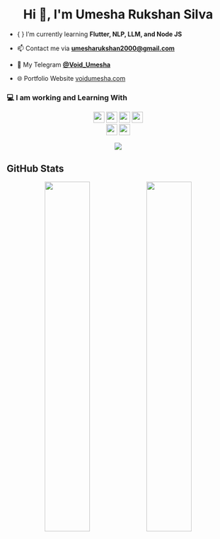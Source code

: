 <h1 align="center">Hi 👋, I'm Umesha Rukshan Silva</h1>

- { } I’m currently learning **Flutter, NLP, LLM, and Node JS**

- 📫 Contact me via **umesharukshan2000@gmail.com**
 
- 📱 My Telegram <a href="https://t.me/Void_Umesha" target="_blank" rel="noreferrer">**@Void_Umesha**</a>

- 🌐 Portfolio Website <a href="https://www.voidumesha.com" target="_blank" rel="noreferrer" >voidumesha.com</a>

### 💻 I am working and Learning With

<p  align="center">

<!-- Programming Language -->
<img src="https://img.shields.io/badge/React-61DAFB?style=for-the-badge&logo=react&logoColor=black" height="25">
<img src="https://img.shields.io/badge/Python-776AB?style=for-the-badge&logo=python&logoColor=white" height="25">
<img src="https://img.shields.io/badge/JavaScript-F7DF1E?style=for-the-badge&logo=javascript&logoColor=black" height="25">
<img src="https://img.shields.io/badge/MongoDB-47A248?style=for-the-badge&logo=mongodb&logoColor=white" height="25">
<br>
<img src="https://img.shields.io/badge/Express-000000?style=for-the-badge&logo=express&logoColor=white" height="25">
<img src="https://img.shields.io/badge/Node-339933?style=for-the-badge&logo=nodedotjs&logoColor=white" height="25">
</p>

<p  align="center">
<img src="https://github.com/voidumesha/umesharukshan/assets/111561408/4d46c42a-7622-4d10-bb52-19214a0ed545"  align="center">
</p>

## GitHub Stats

<div align="center">

  <img src="https://github-readme-stats.vercel.app/api?username=voidumesha&show_icons=true&theme=dark&bg_color=000000" style="width: 45%;">
  <img src="https://github-readme-stats.vercel.app/api/top-langs/?username=voidumesha&layout=compact&theme=dark&bg_color=000000" style="width: 45%;">

</div>


